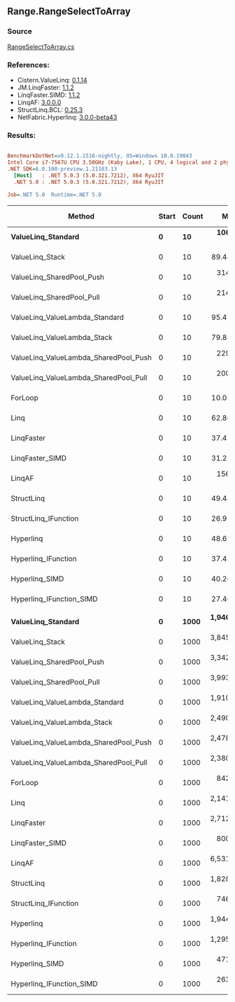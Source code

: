 ﻿## Range.RangeSelectToArray

### Source
[RangeSelectToArray.cs](../LinqBenchmarks/Range/RangeSelectToArray.cs)

### References:
- Cistern.ValueLinq: [0.1.14](https://www.nuget.org/packages/Cistern.ValueLinq/0.1.14)
- JM.LinqFaster: [1.1.2](https://www.nuget.org/packages/JM.LinqFaster/1.1.2)
- LinqFaster.SIMD: [1.1.2](https://www.nuget.org/packages/LinqFaster.SIMD/1.0.3)
- LinqAF: [3.0.0.0](https://www.nuget.org/packages/LinqAF/3.0.0.0)
- StructLinq.BCL: [0.25.3](https://www.nuget.org/packages/StructLinq.BCL/0.25.3)
- NetFabric.Hyperlinq: [3.0.0-beta43](https://www.nuget.org/packages/NetFabric.Hyperlinq/3.0.0-beta43)

### Results:
``` ini

BenchmarkDotNet=v0.12.1.1516-nightly, OS=Windows 10.0.19043
Intel Core i7-7567U CPU 3.50GHz (Kaby Lake), 1 CPU, 4 logical and 2 physical cores
.NET SDK=6.0.100-preview.1.21103.13
  [Host]   : .NET 5.0.3 (5.0.321.7212), X64 RyuJIT
  .NET 5.0 : .NET 5.0.3 (5.0.321.7212), X64 RyuJIT

Job=.NET 5.0  Runtime=.NET 5.0  

```
|                                Method | Start | Count |        Mean |     Error |    StdDev | Ratio | RatioSD |  Gen 0 | Gen 1 | Gen 2 | Allocated |
|-------------------------------------- |------ |------ |------------:|----------:|----------:|------:|--------:|-------:|------:|------:|----------:|
|                    **ValueLinq_Standard** |     **0** |    **10** |   **106.18 ns** |  **0.321 ns** |  **0.284 ns** | **10.60** |    **0.05** | **0.0305** |     **-** |     **-** |      **64 B** |
|                       ValueLinq_Stack |     0 |    10 |    89.48 ns |  0.436 ns |  0.386 ns |  8.94 |    0.07 | 0.0304 |     - |     - |      64 B |
|             ValueLinq_SharedPool_Push |     0 |    10 |   314.41 ns |  2.953 ns |  2.763 ns | 31.42 |    0.36 | 0.0305 |     - |     - |      64 B |
|             ValueLinq_SharedPool_Pull |     0 |    10 |   214.50 ns |  0.596 ns |  0.528 ns | 21.42 |    0.12 | 0.0305 |     - |     - |      64 B |
|        ValueLinq_ValueLambda_Standard |     0 |    10 |    95.47 ns |  0.297 ns |  0.263 ns |  9.53 |    0.05 | 0.0304 |     - |     - |      64 B |
|           ValueLinq_ValueLambda_Stack |     0 |    10 |    79.81 ns |  0.297 ns |  0.248 ns |  7.97 |    0.03 | 0.0305 |     - |     - |      64 B |
| ValueLinq_ValueLambda_SharedPool_Push |     0 |    10 |   229.33 ns |  1.227 ns |  1.088 ns | 22.90 |    0.17 | 0.0305 |     - |     - |      64 B |
| ValueLinq_ValueLambda_SharedPool_Pull |     0 |    10 |   200.15 ns |  1.025 ns |  0.909 ns | 19.99 |    0.11 | 0.0305 |     - |     - |      64 B |
|                               ForLoop |     0 |    10 |    10.01 ns |  0.047 ns |  0.041 ns |  1.00 |    0.00 | 0.0306 |     - |     - |      64 B |
|                                  Linq |     0 |    10 |    62.86 ns |  0.370 ns |  0.346 ns |  6.28 |    0.04 | 0.0726 |     - |     - |     152 B |
|                            LinqFaster |     0 |    10 |    37.47 ns |  0.135 ns |  0.120 ns |  3.74 |    0.02 | 0.0612 |     - |     - |     128 B |
|                       LinqFaster_SIMD |     0 |    10 |    31.22 ns |  0.144 ns |  0.113 ns |  3.12 |    0.01 | 0.0612 |     - |     - |     128 B |
|                                LinqAF |     0 |    10 |   156.35 ns |  0.557 ns |  0.521 ns | 15.62 |    0.09 | 0.1185 |     - |     - |     248 B |
|                            StructLinq |     0 |    10 |    49.44 ns |  0.240 ns |  0.213 ns |  4.94 |    0.03 | 0.0573 |     - |     - |     120 B |
|                  StructLinq_IFunction |     0 |    10 |    26.95 ns |  0.195 ns |  0.173 ns |  2.69 |    0.02 | 0.0305 |     - |     - |      64 B |
|                             Hyperlinq |     0 |    10 |    48.69 ns |  0.105 ns |  0.093 ns |  4.86 |    0.02 | 0.0305 |     - |     - |      64 B |
|                   Hyperlinq_IFunction |     0 |    10 |    37.43 ns |  0.077 ns |  0.065 ns |  3.74 |    0.02 | 0.0305 |     - |     - |      64 B |
|                        Hyperlinq_SIMD |     0 |    10 |    40.26 ns |  0.242 ns |  0.214 ns |  4.02 |    0.03 | 0.0306 |     - |     - |      64 B |
|              Hyperlinq_IFunction_SIMD |     0 |    10 |    27.46 ns |  0.138 ns |  0.129 ns |  2.74 |    0.02 | 0.0305 |     - |     - |      64 B |
|                                       |       |       |             |           |           |       |         |        |       |       |           |
|                    **ValueLinq_Standard** |     **0** |  **1000** | **1,946.24 ns** |  **7.788 ns** |  **6.904 ns** |  **2.31** |    **0.02** | **1.9226** |     **-** |     **-** |   **4,024 B** |
|                       ValueLinq_Stack |     0 |  1000 | 3,845.30 ns | 13.352 ns | 11.149 ns |  4.56 |    0.04 | 3.9139 |     - |     - |   8,200 B |
|             ValueLinq_SharedPool_Push |     0 |  1000 | 3,342.37 ns | 16.119 ns | 15.078 ns |  3.97 |    0.04 | 1.9226 |     - |     - |   4,024 B |
|             ValueLinq_SharedPool_Pull |     0 |  1000 | 3,993.17 ns | 16.628 ns | 15.554 ns |  4.74 |    0.04 | 1.9226 |     - |     - |   4,024 B |
|        ValueLinq_ValueLambda_Standard |     0 |  1000 | 1,910.27 ns |  7.987 ns |  7.471 ns |  2.27 |    0.02 | 1.9226 |     - |     - |   4,024 B |
|           ValueLinq_ValueLambda_Stack |     0 |  1000 | 2,490.39 ns |  9.560 ns |  8.942 ns |  2.96 |    0.03 | 3.9177 |     - |     - |   8,200 B |
| ValueLinq_ValueLambda_SharedPool_Push |     0 |  1000 | 2,478.19 ns | 10.602 ns |  9.917 ns |  2.94 |    0.03 | 1.9226 |     - |     - |   4,024 B |
| ValueLinq_ValueLambda_SharedPool_Pull |     0 |  1000 | 2,380.72 ns |  9.941 ns |  8.812 ns |  2.82 |    0.02 | 1.9226 |     - |     - |   4,024 B |
|                               ForLoop |     0 |  1000 |   842.42 ns |  8.153 ns |  7.627 ns |  1.00 |    0.00 | 1.9226 |     - |     - |   4,024 B |
|                                  Linq |     0 |  1000 | 2,141.10 ns | 10.830 ns |  9.043 ns |  2.54 |    0.03 | 1.9646 |     - |     - |   4,112 B |
|                            LinqFaster |     0 |  1000 | 2,712.01 ns | 26.800 ns | 25.069 ns |  3.22 |    0.05 | 3.8452 |     - |     - |   8,048 B |
|                       LinqFaster_SIMD |     0 |  1000 |   800.65 ns | 13.193 ns | 12.341 ns |  0.95 |    0.01 | 3.8452 |     - |     - |   8,048 B |
|                                LinqAF |     0 |  1000 | 6,531.33 ns | 28.927 ns | 25.643 ns |  7.75 |    0.06 | 5.9280 |     - |     - |  12,416 B |
|                            StructLinq |     0 |  1000 | 1,828.59 ns |  9.632 ns |  8.538 ns |  2.17 |    0.02 | 1.9493 |     - |     - |   4,080 B |
|                  StructLinq_IFunction |     0 |  1000 |   746.01 ns |  5.737 ns |  5.367 ns |  0.89 |    0.01 | 1.9226 |     - |     - |   4,024 B |
|                             Hyperlinq |     0 |  1000 | 1,944.92 ns |  5.211 ns |  4.352 ns |  2.31 |    0.02 | 1.9226 |     - |     - |   4,024 B |
|                   Hyperlinq_IFunction |     0 |  1000 | 1,295.21 ns |  4.557 ns |  4.263 ns |  1.54 |    0.02 | 1.9226 |     - |     - |   4,024 B |
|                        Hyperlinq_SIMD |     0 |  1000 |   471.70 ns |  3.154 ns |  2.950 ns |  0.56 |    0.01 | 1.9150 |     - |     - |   4,024 B |
|              Hyperlinq_IFunction_SIMD |     0 |  1000 |   263.30 ns |  2.629 ns |  2.195 ns |  0.31 |    0.00 | 1.9155 |     - |     - |   4,024 B |
